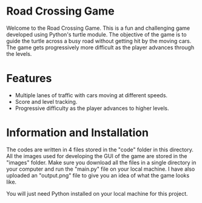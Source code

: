 # Road Crossing Game
Welcome to the Road Crossing Game. This is a fun and challenging game developed using Python's turtle module. The objective of the game is to guide the 
turtle across a busy road without getting hit by the moving cars. The game gets progressively more difficult as the player advances through 
the levels.

# Features
- Multiple lanes of traffic with cars moving at different speeds.
- Score and level tracking.
- Progressive difficulty as the player advances to higher levels.

# Information and Installation

The codes are written in 4 files stored in the "code" folder in this directory. All the images used for developing the GUI of the game are stored in the
"images" folder. Make sure you download all the files in a single directory in your computer and run the "main.py" file on your local machine. I
have also uploaded an "output.png" file to give you an idea of what the game looks like.

You will just need Python installed on your local machine for this project. 



